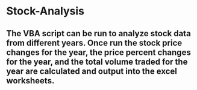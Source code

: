 # Stock-Analysis
## The VBA script can be run to analyze stock data from different years. Once run the stock price changes for the year, the price percent changes for the year, and the total volume traded for the year are calculated and output into the excel worksheets.

